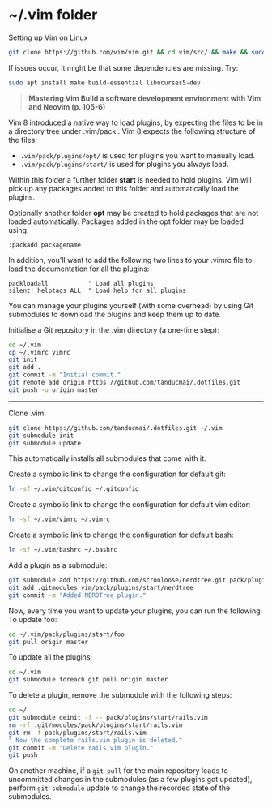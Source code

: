 # ~/.vim folder

Setting up Vim on Linux
```bash
git clone https://github.com/vim/vim.git && cd vim/src/ && make && sudo make install
```
If issues occur, it might be that some dependencies are missing. Try:
```bash
sudo apt install make build-essential libncurses5-dev
```

> **Mastering Vim Build a software development environment with Vim and Neovim (p. 105-6)**

Vim 8 introduced a native way to load plugins, by expecting the files to be in a
directory tree under .vim/pack . Vim 8 expects the following structure of the
files:

- `.vim/pack/plugins/opt/` is used for plugins you want to manually
load.
- `.vim/pack/plugins/start/` is used for plugins you always load.

Within this folder a further folder **start** is needed to hold plugins. Vim
will pick up any packages added to this folder and automatically load the
plugins.

Optionally another folder **opt** may be created to hold packages that are not
loaded automatically.  Packages added in the opt folder may be loaded using:

```vim
:packadd packagename
```

In addition, you'll want to add the following two lines to your .vimrc file to
load the documentation for all the plugins:
```vim
packloadall           " Load all plugins
silent! helptags ALL  " Load help for all plugins
```

You can manage your plugins yourself (with some overhead) by using Git
submodules to download the plugins and keep them up to date.

Initialise a Git repository in the .vim directory (a one-time step):
```bash
cd ~/.vim
cp ~/.vimrc vimrc
git init
git add .
git commit -m "Initial commit."
git remote add origin https://github.com/tanducmai/.dotfiles.git
git push -u origin master
```
---
Clone .vim:
```bash
git clone https://github.com/tanducmai/.dotfiles.git ~/.vim
git submodule init
git submodule update
```
This automatically installs all submodules that come with it.

Create a symbolic link to change the configuration for default git:
```bash
ln -sf ~/.vim/gitconfig ~/.gitconfig
```

Create a symbolic link to change the configuration for default vim
editor:
```bash
ln -sf ~/.vim/vimrc ~/.vimrc
```

Create a symbolic link to change the configuration for default bash:
```bash
ln -sf ~/.vim/bashrc ~/.bashrc
```

Add a plugin as a submodule:
```bash
git submodule add https://github.com/scrooloose/nerdtree.git pack/plugins/start/nerdtree
git add .gitmodules vim/pack/plugins/start/nerdtree
git commit -m "Added NERDTree plugin."
```

Now, every time you want to update your plugins, you can run the following:
To update foo:
```bash
cd ~/.vim/pack/plugins/start/foo
git pull origin master
```
To update all the plugins:
```bash
cd ~/.vim
git submodule foreach git pull origin master
```

To delete a plugin, remove the submodule with the following steps:
```bash
cd ~/
git submodule deinit -f -- pack/plugins/start/rails.vim
rm -rf .git/modules/pack/plugins/start/rails.vim
git rm -f pack/plugins/start/rails.vim
" Now the complete rails.vim plugin is deleted."
git commit -m "Delete rails.vim plugin."
git push
```

On another machine, if a ```git pull``` for the main repository leads to
uncommitted changes in the submodules (as a few plugins got updated), perform
```git submodule``` update to change the recorded state of the submodules.
